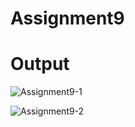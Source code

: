 # Assignment9
# Output
![Assignment9-1](https://user-images.githubusercontent.com/98302229/169802614-183a42e2-5eb8-4ed6-a1b5-ce693b761e85.png)

![Assignment9-2](https://user-images.githubusercontent.com/98302229/169802763-879a6da5-e2a9-42d4-80c1-222ede0bbc24.png)
